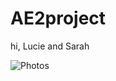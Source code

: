 # AE2project


hi, Lucie and Sarah

![Photos](images/Skylines_of_Brisbane_in_winter_misty_morning_seen_from_Kangaroo_Point,_Queensland_04.jpg)
